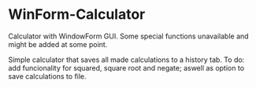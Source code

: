 # WinForm-Calculator
Calculator with WindowForm GUI. Some special functions unavailable and might be added at some point.

Simple calculator that saves all made calculations to a history tab. To do: add funcionality for squared, square root and negate; aswell as option to save
calculations to file.
